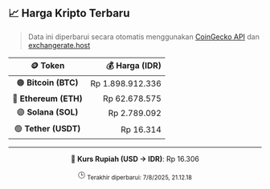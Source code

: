 

<!-- HARGA_KRIPTO -->
## 📈 Harga Kripto Terbaru

> Data ini diperbarui secara otomatis menggunakan [CoinGecko API](https://www.coingecko.com/) dan [exchangerate.host](https://exchangerate.host/)

<div align="center">

| 🪙 Token | 💰 Harga (IDR) |
|:------:|---------------:|
| 🟠 **Bitcoin (BTC)**   | Rp 1.898.912.336 |
| 🔵 **Ethereum (ETH)**  | Rp 62.678.575 |
| 🟣 **Solana (SOL)**    | Rp 2.789.092 |
| 🟢 **Tether (USDT)**   | Rp 16.314 |

---

💱 **Kurs Rupiah (USD → IDR)**: Rp 16.306

🕒 <sub>Terakhir diperbarui: 7/8/2025, 21.12.18</sub>

</div>
<!-- /HARGA_KRIPTO -->